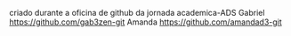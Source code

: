 criado durante a oficina de github da jornada academica-ADS
Gabriel
https://github.com/gab3zen-git
Amanda
https://github.com/amandad3-git

